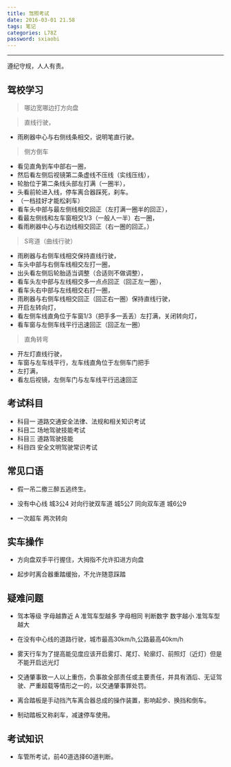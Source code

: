 ```yaml
---
title: 驾照考试
date: 2016-03-01 21.58
tags: 笔记
categories: L78Z
password: sxiaobi
---
```


--------------------------------------------------------------------------------

遵纪守规，人人有责。

<!-- more -->

## 驾校学习

> 哪边宽哪边打方向盘

> 直线行驶，
* 雨刷器中心与右侧线条相交，说明笔直行驶。

> 侧方倒车
* 看见直角到车中部右一圈，
* 然后看左侧后视镜第二条虚线不压线（实线压线），
* 轮胎位于第二条线头部左打满（一圈半），
* 头看前轮进入线，停车离合器踩死，刹车。
* （一档挂好才能松刹车）
* 看车头中部与最左侧线相交回正（左打满一圈半的回正），
* 看最左侧线和左车窗相交1/3（一般人一半）右一圈，
* 看雨刷器中心与右边线相交回正（右一圈的回正。）

> S弯道（曲线行驶）
* 雨刷器与右侧车线相交保持直线行驶，
* 车头中部与右侧车线相交左打一圈，
* 出头看左侧后轮胎适当调整（合适则不做调整），
* 看车头左中部与左线相交多一点点回正（回正左一圈），
* 看车头右中部与左线相交右打一圈，
* 雨刷器与右侧车线相交回正（回正右一圈）保持直线行驶，
* 开启左转向灯，
* 看左侧车线直角位于车窗1/3（把手多一丢丢）左打满，关闭转向灯，
* 看车窗与左侧车线平行迅速回正（回正左一圈）

> 直角转弯
* 开左灯直线行驶，
* 车窗与左车线平行，左车线直角位于左侧车门把手
* 左打满，
* 看左后视镜，左侧车门与左车线平行迅速回正

## 考试科目

* 科目一 道路交通安全法律、法规和相关知识考试
* 科目二 场地驾驶技能考试
* 科目三 道路驾驶技能
* 科目四 安全文明驾驶常识考试

## 常见口语

* 假一吊二撤三醉五逃终生。

* 没有中心线 城3公4
  对向行驶双车道 城5公7
  同向双车道 城6公9

* 一次超车 两次转向

## 实车操作

* 方向盘双手平行握住，大拇指不允许扣进方向盘

* 起步时离合器重踏缓抬，不允许随意踩踏

## 疑难问题

* 驾本等级 字母越靠近 A 准驾车型越多 字母相同 判断数字 数字越小 准驾车型越大

* 在没有中心线的道路行驶，城市最高30km/h,公路最高40km/h

* 雾天行车为了提高能见度应该开启雾灯、尾灯、轮廓灯、前照灯（近灯）但是不能开启远光灯

* 交通肇事致一人以上重伤，负事故全部责任或主要责任，并具有酒后、无证驾驶、严重超载等情形之一的，以交通肇事罪处罚。

* 离合踏板是手动挡汽车离合器总成的操作装置，影响起步、换挡和倒车。

* 制动踏板又称刹车，减速停车使用。

## 考试知识

* 车管所考试，前40道选择60道判断。


